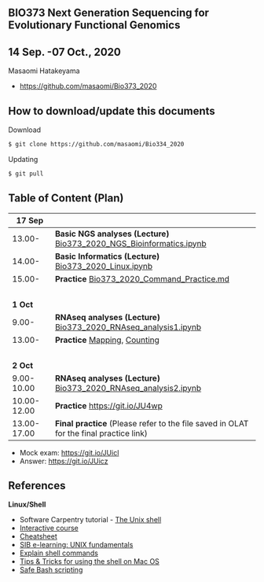 ## BIO373 Next Generation Sequencing for Evolutionary Functional Genomics

## 14 Sep. -07 Oct., 2020

Masaomi Hatakeyama
- https://github.com/masaomi/Bio373_2020

## How to download/update this documents

Download
```bash
$ git clone https://github.com/masaomi/Bio334_2020
```

Updating
```bash
$ git pull
```

## Table of Content (Plan)

**17 Sep** | &nbsp; 
-------|-------
13.00- | **Basic NGS analyses (Lecture)** [Bio373_2020_NGS_Bioinformatics.ipynb](Bio373_2020_NGS_Bioinformatics.ipynb)
14.00- | **Basic Informatics (Lecture)** [Bio373_2020_Linux.ipynb](Bio373_2020_Linux.ipynb)
15.00- | **Practice** [Bio373_2020_Command_Practice.md](https://gist.github.com/masaomi/38be7b693b63a51ed431b3f79be724b1#1-short-url)
 &nbsp;| &nbsp;
**1 Oct** | &nbsp; 
9.00- | **RNAseq analyses (Lecture)** [Bio373_2020_RNAseq_analysis1.ipynb](Bio373_2020_RNAseq_analysis1.ipynb)
13.00- | **Practice** [Mapping](https://git.io/JU4wN), [Counting](https://git.io/JU4wx)
 &nbsp;| &nbsp;
**2 Oct** | &nbsp; 
9.00-10.00 | **RNAseq analyses (Lecture)** [Bio373_2020_RNAseq_analysis2.ipynb](Bio373_2020_RNAseq_analysis2.ipynb)
10.00-12.00 | **Practice** https://git.io/JU4wp
13.00-17.00| **Final practice** (Please refer to the file saved in OLAT for the final practice link)

* Mock exam: https://git.io/JUicl
* Answer: https://git.io/JUicz

## References

**Linux/Shell**  
- Software Carpentry tutorial - [The Unix shell](http://swcarpentry.github.io/shell-novice)   
- [Interactive course](http://www.learnshell.org/)  
- [Cheatsheet](https://github.com/swcarpentry/boot-camps/blob/master/shell/shell_cheatsheet.md)  
- [SIB e-learning: UNIX fundamentals](http://edu.isb-sib.ch/pluginfile.php/2878/mod_resource/content/3/couselab-html/content.html)  
- [Explain shell commands](http://explainshell.com/)   
- [Tips & Tricks for using the shell on Mac OS](http://furbo.org/2014/09/03/the-terminal/)  
- [Safe Bash scripting](http://robertmuth.blogspot.ch/2012/08/better-bash-scripting-in-15-minutes.html)



